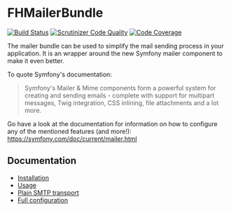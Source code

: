 FHMailerBundle
============
[![Build Status](https://travis-ci.org/freshheads/FHMailerBundle.png?branch=develop)](https://travis-ci.org/freshheads/FHMailerBundle)
[![Scrutinizer Code Quality](https://scrutinizer-ci.com/g/freshheads/FHMailerBundle/badges/quality-score.png?b=develop)](https://scrutinizer-ci.com/g/freshheads/FHMailerBundle/?branch=develop)
[![Code Coverage](https://scrutinizer-ci.com/g/freshheads/FHMailerBundle/badges/coverage.png?b=develop)](https://scrutinizer-ci.com/g/freshheads/FHMailerBundle/?branch=develop)

The mailer bundle can be used to simplify the mail sending process in your application. It is an wrapper around the new Symfony mailer component to make it even better.

To quote Symfony's documentation:
> Symfony's Mailer & Mime components form a powerful system for creating and sending emails - complete with support for multipart messages, Twig integration, CSS inlining, file attachments and a lot more.

Go have a look at the documentation for information on how to configure any of the mentioned features (and more!): https://symfony.com/doc/current/mailer.html

Documentation
-------------
- [Installation](support/docs/installation.md)
- [Usage](support/docs/usage.md)
- [Plain SMTP transport](support/docs/transport.md)
- [Full configuration](support/docs/configuration.md)
